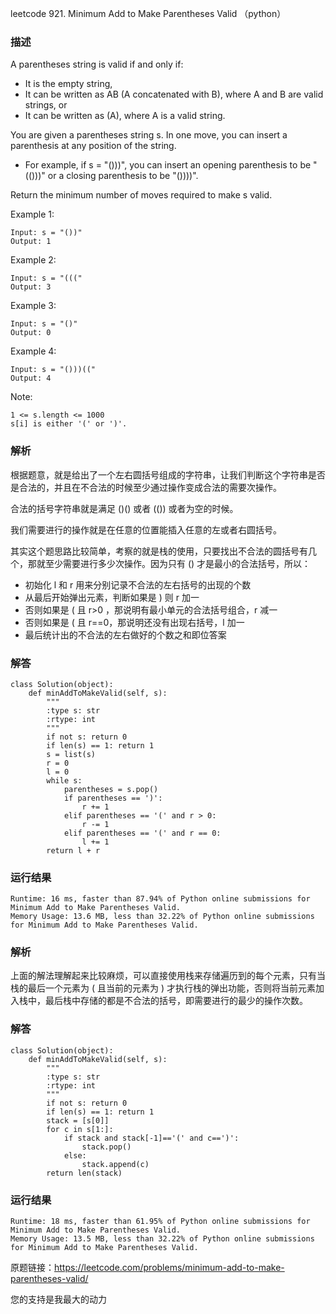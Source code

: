 leetcode 921. Minimum Add to Make Parentheses Valid （python）

### 描述


A parentheses string is valid if and only if:

* It is the empty string,
* It can be written as AB (A concatenated with B), where A and B are valid strings, or
* It can be written as (A), where A is a valid string.

You are given a parentheses string s. In one move, you can insert a parenthesis at any position of the string.

* For example, if s = "()))", you can insert an opening parenthesis to be "(()))" or a closing parenthesis to be "())))".


Return the minimum number of moves required to make s valid.


Example 1:


	Input: s = "())"
	Output: 1
	
Example 2:

	Input: s = "((("
	Output: 3


Example 3:


	Input: s = "()"
	Output: 0
	
Example 4:

	Input: s = "()))(("
	Output: 4

	


Note:

	1 <= s.length <= 1000
	s[i] is either '(' or ')'.



### 解析

根据题意，就是给出了一个左右圆括号组成的字符串，让我们判断这个字符串是否是合法的，并且在不合法的时候至少通过操作变成合法的需要次操作。

合法的括号字符串就是满足 ()() 或者 (()) 或者为空的时候。

我们需要进行的操作就是在任意的位置能插入任意的左或者右圆括号。

其实这个题思路比较简单，考察的就是栈的使用，只要找出不合法的圆括号有几个，那就至少需要进行多少次操作。因为只有 () 才是最小的合法括号，所以：

* 初始化 l 和 r 用来分别记录不合法的左右括号的出现的个数
* 从最后开始弹出元素，判断如果是 ) 则 r 加一
* 否则如果是 ( 且 r>0 ，那说明有最小单元的合法括号组合，r 减一
* 否则如果是 ( 且 r==0，那说明还没有出现右括号，l 加一
* 最后统计出的不合法的左右做好的个数之和即位答案

### 解答
				
	class Solution(object):
	    def minAddToMakeValid(self, s):
	        """
	        :type s: str
	        :rtype: int
	        """
	        if not s: return 0
	        if len(s) == 1: return 1
	        s = list(s)
	        r = 0
	        l = 0
	        while s:
	            parentheses = s.pop()
	            if parentheses == ')':
	                r += 1
	            elif parentheses == '(' and r > 0:
	                r -= 1
	            elif parentheses == '(' and r == 0:
	                l += 1
	        return l + r

            	      
			
### 运行结果


	Runtime: 16 ms, faster than 87.94% of Python online submissions for Minimum Add to Make Parentheses Valid.
	Memory Usage: 13.6 MB, less than 32.22% of Python online submissions for Minimum Add to Make Parentheses Valid.
	
### 解析

上面的解法理解起来比较麻烦，可以直接使用栈来存储遍历到的每个元素，只有当栈的最后一个元素为 ( 且当前的元素为 ) 才执行栈的弹出功能，否则将当前元素加入栈中，最后栈中存储的都是不合法的括号，即需要进行的最少的操作次数。

### 解答

	class Solution(object):
	    def minAddToMakeValid(self, s):
	        """
	        :type s: str
	        :rtype: int
	        """
	        if not s: return 0
	        if len(s) == 1: return 1
	        stack = [s[0]]
	        for c in s[1:]:
	            if stack and stack[-1]=='(' and c==')':
	                stack.pop()
	            else:
	                stack.append(c)
	        return len(stack)
	        
### 运行结果

	Runtime: 18 ms, faster than 61.95% of Python online submissions for Minimum Add to Make Parentheses Valid.
	Memory Usage: 13.5 MB, less than 32.22% of Python online submissions for Minimum Add to Make Parentheses Valid.

原题链接：https://leetcode.com/problems/minimum-add-to-make-parentheses-valid/



您的支持是我最大的动力
